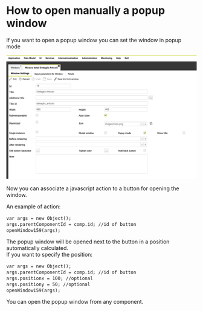# How to open manually a popup window

If you want to open a popup window you can set the window in popup mode

![](.gitbook/assets/image%20%285%29.png)

Now you can associate a javascript action to a button for opening the window. 

An example of action:

```text
var args = new Object();
args.parentComponentId = comp.id; //id of button
openWindow159(args);
```

The popup window will be opened next to the button in a position automatically calculated.  
If you want to specify the position:

```text
var args = new Object();
args.parentComponentId = comp.id; //id of button
args.positionx = 100; //optional
args.positiony = 50; //optional
openWindow159(args);
```

You can open the popup window from any component.

